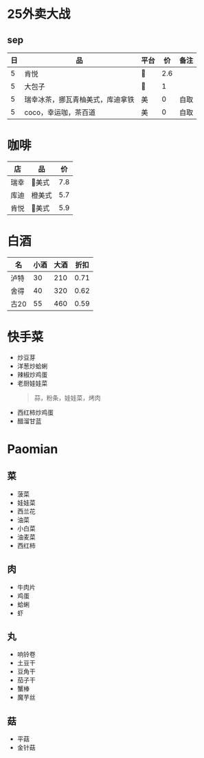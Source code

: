 # 25外卖大战

## sep
日|品|平台|价|备注
-|-|-|-|-
5|肯悦|🍑|2.6|
5|大包子|🍑|1|
5|瑞幸冰茶，挪瓦青柚美式，库迪拿铁|美|0|自取
5|coco，幸运咖，茶百道|美|0|自取



# 咖啡
店|品|价
-|-|-
瑞幸|🍑美式|7.8
库迪|橙美式|5.7
肯悦|🍇美式|5.9

# 白酒
名|小酒|大酒|折扣
-|-|-|-
泸特|30|210|0.71
舍得|40|320|0.62
古20|55|460|0.59


# 快手菜

- 炒豆芽
- 洋葱炒蛤蜊
- 辣椒炒鸡蛋
- 老厨娃娃菜
  > 蒜，粉条，娃娃菜，烤肉
- 西红柿炒鸡蛋
- 醋溜甘蓝


# Paomian

## 菜
- 菠菜
- 娃娃菜
- 西兰花
- 油菜
- 小白菜
- 油麦菜
- 西红柿

## 肉
- 牛肉片
- 鸡蛋
- 蛤蜊
- 虾

## 丸
- 响铃卷
- 土豆干
- 豆角干
- 茄子干
- 蟹棒
- 魔芋丝

## 菇
- 平菇
- 金针菇
